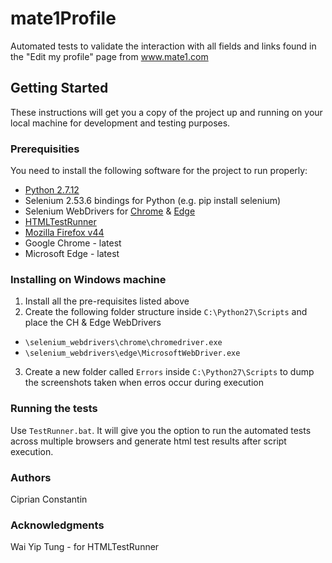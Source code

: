 # mate1Profile

Automated tests to validate the interaction with all fields and links found in the "Edit my profile" page from www.mate1.com

## Getting Started

These instructions will get you a copy of the project up and running on your local machine for development and testing purposes.

### Prerequisities

You need to install the following software for the project to run properly:

* [Python 2.7.12](https://www.python.org/ftp/python/2.7.12/python-2.7.12.msi)
* Selenium 2.53.6 bindings for Python (e.g. pip install selenium)
* Selenium WebDrivers for [Chrome](http://chromedriver.storage.googleapis.com/2.24/chromedriver_win32.zip) & [Edge](https://download.microsoft.com/download/3/2/D/32D3E464-F2EF-490F-841B-05D53C848D15/MicrosoftWebDriver.exe)
* [HTMLTestRunner](http://tungwaiyip.info/software/HTMLTestRunner_0_8_2/HTMLTestRunner.py)
* [Mozilla Firefox v44](https://ftp.mozilla.org/pub/firefox/releases/44.0/win64/en-US/Firefox%20Setup%2044.0.exe)
* Google Chrome - latest
* Microsoft Edge - latest

### Installing on Windows machine

1. Install all the pre-requisites listed above
2. Create the following folder structure inside ```C:\Python27\Scripts``` and place the CH & Edge WebDrivers
  * ```\selenium_webdrivers\chrome\chromedriver.exe```
  * ```\selenium_webdrivers\edge\MicrosoftWebDriver.exe```
3. Create a new folder called ```Errors``` inside ```C:\Python27\Scripts``` to dump the screenshots taken when erros occur during execution

### Running the tests
Use ```TestRunner.bat```. It will give you the option to run the automated tests across multiple browsers and generate html test results after script execution.

### Authors
Ciprian Constantin

### Acknowledgments
Wai Yip Tung - for HTMLTestRunner
